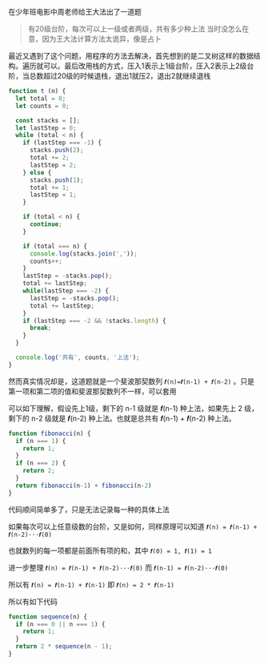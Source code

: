 在少年班电影中周老师给王大法出了一道题
> 有20级台阶，每次可以上一级或者两级，共有多少种上法
当时没怎么在意，因为王大法计算方法太诡异，像是占卜

最近又遇到了这个问题，用程序的方法去解决，首先想到的是二叉树这样的数据结构。遍历就可以。最后改用栈的方式，压入1表示上1级台阶，压入2表示上2级台阶，当总数超过20级的时候退栈，退出1就压2，退出2就继续退栈
```javascript
function t (n) {
  let total = 0;
  let counts = 0;

  const stacks = [];
  let lastStep = 0;
  while (total < n) {
    if (lastStep === -1) {
      stacks.push(2);
      total += 2;
      lastStep = 2;
    } else {
      stacks.push(1);
      total += 1;
      lastStep = 1;
    }

    if (total < n) {
      continue;
    }

    if (total === n) {
      console.log(stacks.join(','));
      counts++;
    }
    lastStep = -stacks.pop();
    total += lastStep;
    while(lastStep === -2) {
      lastStep = -stacks.pop();
      total += lastStep;
    }
    if (lastStep === -2 && !stacks.length) {
      break;
    }
  }

  console.log('共有', counts, '上法');
}
```

然而真实情况却是，这道题就是一个斐波那契数列 `𝒇(n)=𝒇(n-1) + 𝒇(n-2)` 。只是第一项和第二项的值和斐波那契数列不一样，可以套用

可以如下理解，假设先上1级，剩下的 n-1 级就是 𝒇(n-1) 种上法，如果先上 2 级，剩下的 n-2 级就是 𝒇(n-2) 种上法。也就是总共有 𝒇(n-1) + 𝒇(n-2) 种上法。
```javascript
function fibonacci(n) {
  if (n === 1) {
    return 1;
  }
  if (n === 2) {
    return 2;
  }
  return fibonacci(n-1) + fibonacci(n-2)
} 
```
代码顺间简单多了，只是无法记录每一种的具体上法



如果每次可以上任意级数的台阶，又是如何，同样原理可以知道 `𝒇(n) = 𝒇(n-1) + 𝒇(n-2)···𝒇(0)`

也就数列的每一项都是前面所有项的和，其中 `𝒇(0) = 1, 𝒇(1) = 1`

进一步整理 `𝒇(n) = 𝒇(n-1) + 𝒇(n-2)···𝒇(0)` 而 `𝒇(n-1) = 𝒇(n-2)···𝒇(0)`

所以有 `𝒇(n) = 𝒇(n-1) + 𝒇(n-1)` 即 `𝒇(n) = 2 * 𝒇(n-1)`

所以有如下代码

```js
function sequence(n) {
  if (n === 0 || n === 1) {
    return 1;
  }
  return 2 * sequence(n - 1);
}
```

